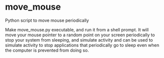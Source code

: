 # move_mouse
Python script to move mouse periodically

Make move_mouse.py executable, and run it from a shell prompt. It will move your mouse pointer to a random point on your screen periodically to stop your system from sleeping, and simulate activity and can be used to simulate activity to stop applications that periodically go to sleep even when the computer is prevented from doing so.
